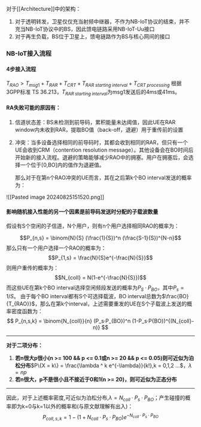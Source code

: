 
对于[[Architecture]]中的架构：
1. 对于透明转发，卫星仅仅充当射频中继器，不作为NB-IoT协议的结束，并不充当NB-IoT协议中的BS，因此馈电链路采用NB-IoT-Uu接口
3. 对于再生负载，BS位于卫星上，馈电链路作为BS与核心网间的接口

### NB-IoT接入流程

#### 4步接入流程
$T_{RAO} > T_{msg1} + T_{RAR} + T_{CRT} + T_{RAR \; starting \; interval} + T_{CRT \; processing}$
根据3GPP标准 TS 36.213，$T_{RAR \; starting \; interval}$为msg1发送后的4ms或41ms。

#### RA失败可能的原因有：
1. 信道状态差：BS未检测到前导码，累积能量未达阈值，因此UE在RAR window内未收到RAR，提取BO值（back-off，退避）用于重传前的设置
2. 冲突：当多设备选择相同的前导码时，其都会收到相同的RAR，但只有一个UE会收到CRM（contention resolution message）。其他设备会在BO时间后开始新的接入流程。退避的策略能够减少RAO中的拥塞。用户在拥塞后，会选择一个位于[0,BO]内的值作为退避值。

	那么对于在第n个RAO冲突的UE而言，其在之后第k个BO interval发送的概率为：
	
![[Pasted image 20240825151520.png]]

#### 影响随机接入性能的另一个因素是前导码发送时分配的子载波数量

假设有S个空闲的子信道，N个用户，则有n个用户选择相同RAO的概率为：

$$P_{n,s} = \binom{N}{S} (\frac{1}{S})^n (\frac{S-1}{S})^{N-n}$$
那么只有一个用户选择一个RAO的概率为：
$$P_{1,s} = \frac{N}{S}e^{-\frac{N}{S}}$$
则用户重传的概率为：
$$N_{coll} = N(1-e^{-\frac{N}{S}})$$
而这些UE在第k个BO interval选择空闲频段发送的概率为$P_S · P_{BO}$，其中$P_s = 1/S$。
由于每个BO interval都有S个可选择载波，BO interval总数为$\frac{BO}{T_{RAO}}$，那么在第k个interval，上述需要重发的UE在S个子载波上发送的概率密度函数为：
$$
P_{n,s,k} = \binom{N_{coll}}{n} (P_s·P_{BO})^n (1-P_s·P{BO})^{(N_{coll}-n)}
$$
***
**对于二项分布：**
1. **若n很大p很小(n >= 100 && p <= 0.1或n >= 20 && p <= 0.05)则可近似为泊松分布**$P\{X = k\} = \frac{\lambda ^ k e^{-\lambda}}{k!},k = 0,1,2 ...$，$\lambda = np$
2. **若n很大，p不是很小且不接近于0和1(n >= 20)，则可近似为正态分布**
***
因此，对于上述概率密度,可近似为泊松分布,$\lambda = N_{coll}·P_s·P_{BO}$；产生碰撞的概率即为k=0与k=1以外的概率和(与原文献理解有出入)：
$$
P_{coll,s,k} = 1-(1+N_{coll}·P_s·P_{BO})e^{-N_{coll}·P_s·P_{BO}}
$$